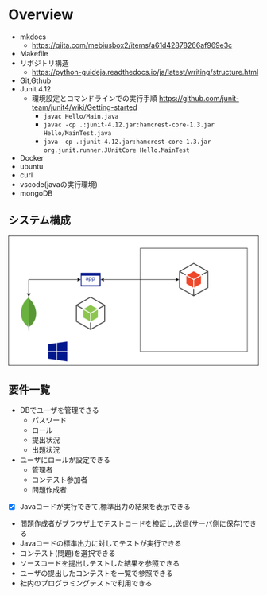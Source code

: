 # Overview
- mkdocs
	- https://qiita.com/mebiusbox2/items/a61d42878266af969e3c
- Makefile
- リポジトリ構造
	- https://python-guideja.readthedocs.io/ja/latest/writing/structure.html
- Git,Gthub
- Junit 4.12
	- 環境設定とコマンドラインでの実行手順 https://github.com/junit-team/junit4/wiki/Getting-started
		- `javac Hello/Main.java`
		- `javac -cp .:junit-4.12.jar:hamcrest-core-1.3.jar Hello/MainTest.java`
		- `java -cp .:junit-4.12.jar:hamcrest-core-1.3.jar org.junit.runner.JUnitCore Hello.MainTest`
- Docker
- ubuntu
- curl
- vscode(javaの実行環境)
- mongoDB

## システム構成
![](../image/Architecture.svg)

## 要件一覧
- DBでユーザを管理できる
	- パスワード
	- ロール
	- 提出状況
	- 出題状況
- ユーザにロールが設定できる
	- 管理者
	- コンテスト参加者
	- 問題作成者
- [x] Javaコードが実行できて,標準出力の結果を表示できる
- 問題作成者がブラウザ上でテストコードを検証し,送信(サーバ側に保存)できる
- Javaコードの標準出力に対してテストが実行できる
- コンテスト(問題)を選択できる
- ソースコードを提出しテストした結果を参照できる
- ユーザの提出したコンテストを一覧で参照できる
- 社内のプログラミングテストで利用できる